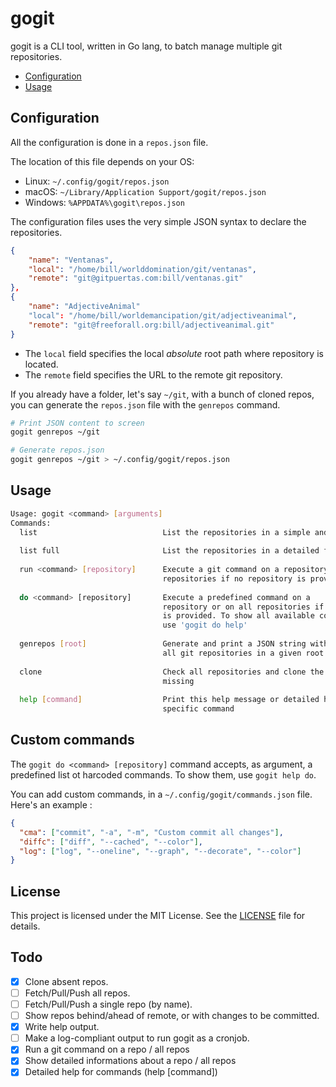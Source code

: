 # gogit

gogit is a CLI tool, written in Go lang, to batch manage multiple git repositories.

- [Configuration](#configuration)
- [Usage](#usage)

## Configuration

All the configuration is done in a `repos.json` file.

The location of this file depends on your OS:

- Linux: `~/.config/gogit/repos.json`
- macOS: `~/Library/Application Support/gogit/repos.json`
- Windows: `%APPDATA%\gogit\repos.json`

The configuration files uses the very simple JSON syntax to declare the repositories.

```json
{
    "name": "Ventanas",
    "local": "/home/bill/worlddomination/git/ventanas",
    "remote": "git@gitpuertas.com:bill/ventanas.git"
},
{
    "name": "AdjectiveAnimal"
    "local": "/home/bill/worldemancipation/git/adjectiveanimal",
    "remote": "git@freeforall.org:bill/adjectiveanimal.git"
}
```

- The `local` field specifies the local _absolute_ root path where repository is located.
- The `remote` field specifies the URL to the remote git repository.

If you already have a folder, let's say `~/git`, with a bunch of cloned repos, you can generate the `repos.json` file with the `genrepos` command.

``` sh
# Print JSON content to screen
gogit genrepos ~/git

# Generate repos.json
gogit genrepos ~/git > ~/.config/gogit/repos.json
```

## Usage

``` sh
Usage: gogit <command> [arguments]
Commands:
  list                            List the repositories in a simple and compact format
  
  list full                       List the repositories in a detailed format
  
  run <command> [repository]      Execute a git command on a repository or on all
                                  repositories if no repository is provided
  
  do <command> [repository]       Execute a predefined command on a
                                  repository or on all repositories if no repository
                                  is provided. To show all available commands, 
                                  use 'gogit do help'
  
  genrepos [root]                 Generate and print a JSON string with the details of
                                  all git repositories in a given root folder
  
  clone                           Check all repositories and clone the ones that are
                                  missing
  
  help [command]                  Print this help message or detailed help for a 
                                  specific command
```

## Custom commands

The `gogit do <command> [repository]` command accepts, as argument, a predefined list ot harcoded commands. To show them, use `gogit help do`.

You can add custom commands, in a `~/.config/gogit/commands.json` file. Here's an example :

``` json
{
  "cma": ["commit", "-a", "-m", "Custom commit all changes"],
  "diffc": ["diff", "--cached", "--color"],
  "log": ["log", "--oneline", "--graph", "--decorate", "--color"]
}
```

## License

This project is licensed under the MIT License. See the [LICENSE](LICENSE) file for details.

## Todo

- [x] Clone absent repos.
- [ ] Fetch/Pull/Push all repos.
- [ ] Fetch/Pull/Push a single repo (by name).
- [ ] Show repos behind/ahead of remote, or with changes to be committed.
- [x] Write help output.
- [ ] Make a log-compliant output to run gogit as a cronjob.
- [x] Run a git command on a repo / all repos
- [x] Show detailed informations about a repo / all repos
- [x] Detailed help for commands (help [command])
